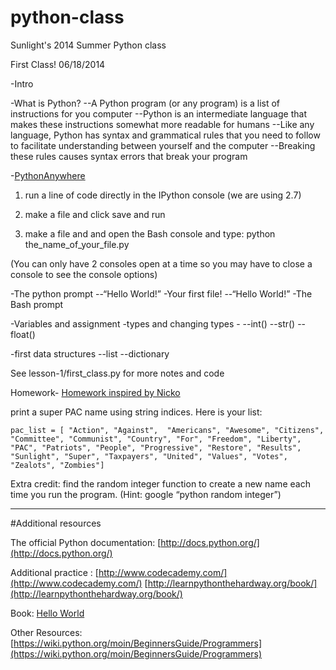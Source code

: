 python-class
============

Sunlight's 2014 Summer Python class


First Class!
06/18/2014

-Intro

-What is Python?
--A Python program (or any program) is a list of instructions for you computer
--Python is an intermediate language that makes these instructions somewhat more readable for humans
--Like any language, Python has syntax and grammatical rules that you need to follow to facilitate understanding between yourself and the computer
--Breaking these rules causes syntax errors that break your program

-[PythonAnywhere](https://www.pythonanywhere.com)
1. run a line of code directly in the IPython console (we are using 2.7)

2. make a file and click save and run

3. make a file and  and open the Bash console and type: python the_name_of_your_file.py

(You can only have 2 consoles open at a time so you may have to close a console to see the console options)



-The python prompt
--“Hello World!”
-Your first file!
--“Hello World!”
-The Bash prompt

-Variables and assignment
-types and changing types - 
--int() 
--str()
--float()

-first data structures
--list
--dictionary

See lesson-1/first_class.py for more notes and code

Homework-
[Homework inspired by Nicko](http://sunlightfoundation.com/blog/2010/12/02/sunlights-political-action-committee-pac-name-generator/)

print a super PAC name using string indices. Here is your list:

```
pac_list = [ "Action", "Against",  "Americans", "Awesome", "Citizens", "Committee", "Communist", "Country", "For", "Freedom", "Liberty", "PAC", "Patriots", "People", "Progressive", "Restore", "Results", "Sunlight", "Super", "Taxpayers", "United", "Values", "Votes", "Zealots", "Zombies"]
```

Extra credit: find the random integer function to create a new name each time you run the program. (Hint: google “python random integer”)





***
#Additional resources

The official Python documentation: 
[http://docs.python.org/](http://docs.python.org/)

Additional practice :
[http://www.codecademy.com/](http://www.codecademy.com/)
[http://learnpythonthehardway.org/book/](http://learnpythonthehardway.org/book/)

Book:
[Hello World](http://www.barnesandnoble.com/listing/2691811512844?r=1&cm_mmc=GooglePLA-_-Book_25To44-_-Q000000633-_-2691811512844)

Other Resources:
[https://wiki.python.org/moin/BeginnersGuide/Programmers](https://wiki.python.org/moin/BeginnersGuide/Programmers) 


